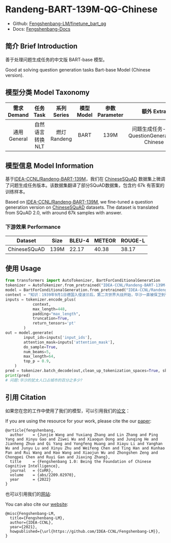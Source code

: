# Randeng-BART-139M-QG-Chinese

- Github: [Fengshenbang-LM/finetune_bart_qg](https://github.com/IDEA-CCNL/Fengshenbang-LM/tree/main/fengshen/examples/finetune_bart_qg)
- Docs: [Fengshenbang-Docs](https://fengshenbang-doc.readthedocs.io/)

## 简介 Brief Introduction

善于处理问题生成任务的中文版 BART-base 模型。

Good at solving question generation tasks Bart-base Model (Chinese version).

## 模型分类 Model Taxonomy

|  需求 Demand  | 任务 Task       | 系列 Series      | 模型 Model    | 参数 Parameter | 额外 Extra |
|  :----:  | :----:  | :----:  | :----:  | :----:  | :----:  |
| 通用 General | 自然语言转换 NLT | 燃灯 Randeng | BART |      139M      |    问题生成任务-中文 QuestionGeneration-Chinese    |


## 模型信息 Model Information

基于[IDEA-CCNL/Randeng-BART-139M](https://huggingface.co/IDEA-CCNL/Randeng-BART-139M)，我们在 [ChineseSQuAD](https://github.com/pluto-junzeng/ChineseSquad) 数据集上微调了问题生成任务版本。该数据集翻译了部分SQuAD数据集，包含约 67k 有答案的训练样本。

Based on [IDEA-CCNL/Randeng-BART-139M](https://huggingface.co/IDEA-CCNL/Randeng-BART-139M), we fine-tuned a question generation version on [ChineseSQuAD](https://github.com/pluto-junzeng/ChineseSquad) datasets. The dataset is translated from SQuAD 2.0, with around 67k samples with answer.

### 下游效果 Performance
| Dataset          |  Size  | BLEU-4 | METEOR | ROUGE-L| 
| ------------ | -----  | -------- |--------- | ---------- |
|   ChineseSQuAD               |  139M   |  22.17 |   40.38  |   38.17   | 

## 使用 Usage

```python
from transformers import AutoTokenizer, BartForConditionalGeneration
tokenizer = AutoTokenizer.from_pretrained("IDEA-CCNL/Randeng-BART-139M-QG-Chinese",additional_special_tokens=["<ans>"])
model = BartForConditionalGeneration.from_pretrained("IDEA-CCNL/Randeng-BART-139M-QG-Chinese")
context = "知识：1939年9月1日德国入侵波兰后，第二次世界大战开始，华沙一直被保卫到9月27日。波兰中部，包括华沙，都在德国纳粹殖民地政府总政府的统治下。所有的高等教育机构都立即关闭，华沙的犹太人口——几十万，约占城市的 <ans> ——全部涌入华沙的贫民区。回答：30%"
inputs = tokenizer.encode_plus(
            context,
            max_length=448,
            padding="max_length",
            truncation=True,
            return_tensors='pt'
        )
out = model.generate(                
        input_ids=inputs['input_ids'],
        attention_mask=inputs['attention_mask'],
        do_sample=True,
        num_beams=5,
        max_length=64,
        top_p = 0.9,
    )
pred = tokenizer.batch_decode(out,clean_up_tokenization_spaces=True, skip_special_tokens=True)[0]
print(pred)
# 问题:华沙的犹太人口占城市的百分之多少?
```


## 引用 Citation

如果您在您的工作中使用了我们的模型，可以引用我们的[论文](https://arxiv.org/abs/2210.08590)：

If you are using the resource for your work, please cite the our [paper](https://arxiv.org/abs/2210.08590):

```text
@article{fengshenbang,
  author    = {Junjie Wang and Yuxiang Zhang and Lin Zhang and Ping Yang and Xinyu Gao and Ziwei Wu and Xiaoqun Dong and Junqing He and Jianheng Zhuo and Qi Yang and Yongfeng Huang and Xiayu Li and Yanghan Wu and Junyu Lu and Xinyu Zhu and Weifeng Chen and Ting Han and Kunhao Pan and Rui Wang and Hao Wang and Xiaojun Wu and Zhongshen Zeng and Chongpei Chen and Ruyi Gan and Jiaxing Zhang},
  title     = {Fengshenbang 1.0: Being the Foundation of Chinese Cognitive Intelligence},
  journal   = {CoRR},
  volume    = {abs/2209.02970},
  year      = {2022}
}
```

也可以引用我们的[网站](https://github.com/IDEA-CCNL/Fengshenbang-LM/):

You can also cite our [website](https://github.com/IDEA-CCNL/Fengshenbang-LM/):

```text
@misc{Fengshenbang-LM,
  title={Fengshenbang-LM},
  author={IDEA-CCNL},
  year={2021},
  howpublished={\url{https://github.com/IDEA-CCNL/Fengshenbang-LM}},
}
```
